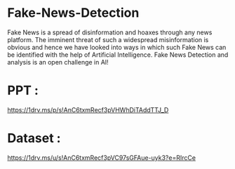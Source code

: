 # Fake-News-Detection

Fake News is a spread of disinformation and hoaxes through any news platform. The imminent threat of such a widespread misinformation is obvious and hence we have looked into ways in which such Fake News can be identified with the help of Artificial Intelligence. Fake News Detection and analysis is an open challenge in AI!

# PPT :
https://1drv.ms/p/s!AnC6txmRecf3pVHWhDiTAddTTJ_D

# Dataset : 
https://1drv.ms/u/s!AnC6txmRecf3pVC97sGFAue-uyk3?e=RIrcCe
